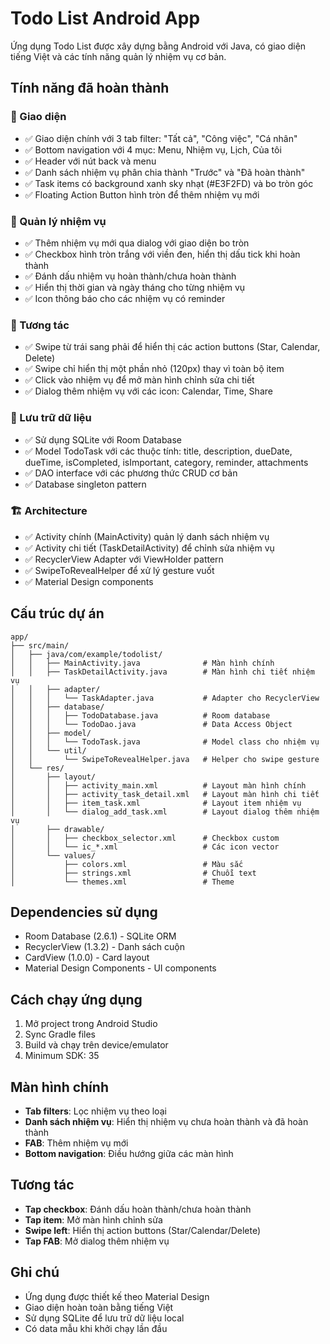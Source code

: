 # Todo List Android App

Ứng dụng Todo List được xây dựng bằng Android với Java, có giao diện tiếng Việt và các tính năng quản lý nhiệm vụ cơ bản.

## Tính năng đã hoàn thành

### 🎨 Giao diện
- ✅ Giao diện chính với 3 tab filter: "Tất cả", "Công việc", "Cá nhân"
- ✅ Bottom navigation với 4 mục: Menu, Nhiệm vụ, Lịch, Của tôi
- ✅ Header với nút back và menu
- ✅ Danh sách nhiệm vụ phân chia thành "Trước" và "Đã hoàn thành"
- ✅ Task items có background xanh sky nhạt (#E3F2FD) và bo tròn góc
- ✅ Floating Action Button hình tròn để thêm nhiệm vụ mới

### 📝 Quản lý nhiệm vụ
- ✅ Thêm nhiệm vụ mới qua dialog với giao diện bo tròn
- ✅ Checkbox hình tròn trắng với viền đen, hiển thị dấu tick khi hoàn thành
- ✅ Đánh dấu nhiệm vụ hoàn thành/chưa hoàn thành
- ✅ Hiển thị thời gian và ngày tháng cho từng nhiệm vụ
- ✅ Icon thông báo cho các nhiệm vụ có reminder

### 🔄 Tương tác
- ✅ Swipe từ trái sang phải để hiển thị các action buttons (Star, Calendar, Delete)
- ✅ Swipe chỉ hiển thị một phần nhỏ (120px) thay vì toàn bộ item
- ✅ Click vào nhiệm vụ để mở màn hình chỉnh sửa chi tiết
- ✅ Dialog thêm nhiệm vụ với các icon: Calendar, Time, Share

### 💾 Lưu trữ dữ liệu
- ✅ Sử dụng SQLite với Room Database
- ✅ Model TodoTask với các thuộc tính: title, description, dueDate, dueTime, isCompleted, isImportant, category, reminder, attachments
- ✅ DAO interface với các phương thức CRUD cơ bản
- ✅ Database singleton pattern

### 🏗️ Architecture
- ✅ Activity chính (MainActivity) quản lý danh sách nhiệm vụ
- ✅ Activity chi tiết (TaskDetailActivity) để chỉnh sửa nhiệm vụ
- ✅ RecyclerView Adapter với ViewHolder pattern
- ✅ SwipeToRevealHelper để xử lý gesture vuốt
- ✅ Material Design components

## Cấu trúc dự án

```
app/
├── src/main/
│   ├── java/com/example/todolist/
│   │   ├── MainActivity.java              # Màn hình chính
│   │   ├── TaskDetailActivity.java        # Màn hình chi tiết nhiệm vụ
│   │   ├── adapter/
│   │   │   └── TaskAdapter.java           # Adapter cho RecyclerView
│   │   ├── database/
│   │   │   ├── TodoDatabase.java          # Room database
│   │   │   └── TodoDao.java               # Data Access Object
│   │   ├── model/
│   │   │   └── TodoTask.java              # Model class cho nhiệm vụ
│   │   └── util/
│   │       └── SwipeToRevealHelper.java   # Helper cho swipe gesture
│   └── res/
│       ├── layout/
│       │   ├── activity_main.xml          # Layout màn hình chính
│       │   ├── activity_task_detail.xml   # Layout màn hình chi tiết
│       │   ├── item_task.xml              # Layout item nhiệm vụ
│       │   └── dialog_add_task.xml        # Layout dialog thêm nhiệm vụ
│       ├── drawable/
│       │   ├── checkbox_selector.xml      # Checkbox custom
│       │   └── ic_*.xml                   # Các icon vector
│       └── values/
│           ├── colors.xml                 # Màu sắc
│           ├── strings.xml                # Chuỗi text
│           └── themes.xml                 # Theme
```

## Dependencies sử dụng

- Room Database (2.6.1) - SQLite ORM
- RecyclerView (1.3.2) - Danh sách cuộn
- CardView (1.0.0) - Card layout
- Material Design Components - UI components

## Cách chạy ứng dụng

1. Mở project trong Android Studio
2. Sync Gradle files
3. Build và chạy trên device/emulator
4. Minimum SDK: 35

## Màn hình chính

- **Tab filters**: Lọc nhiệm vụ theo loại
- **Danh sách nhiệm vụ**: Hiển thị nhiệm vụ chưa hoàn thành và đã hoàn thành
- **FAB**: Thêm nhiệm vụ mới
- **Bottom navigation**: Điều hướng giữa các màn hình

## Tương tác

- **Tap checkbox**: Đánh dấu hoàn thành/chưa hoàn thành
- **Tap item**: Mở màn hình chỉnh sửa
- **Swipe left**: Hiển thị action buttons (Star/Calendar/Delete)
- **Tap FAB**: Mở dialog thêm nhiệm vụ

## Ghi chú

- Ứng dụng được thiết kế theo Material Design
- Giao diện hoàn toàn bằng tiếng Việt
- Sử dụng SQLite để lưu trữ dữ liệu local
- Có data mẫu khi khởi chạy lần đầu
